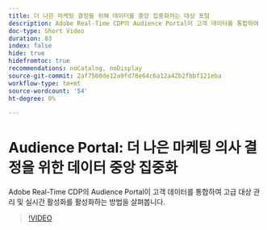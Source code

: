 ```yaml
---
title: 더 나은 마케팅 결정을 위해 데이터를 중앙 집중화하는 대상 포털
description: Adobe Real-Time CDP의 Audience Portal이 고객 데이터를 통합하여 고급 대상 관리 및 실시간 활성화를 활성화하는 방법을 살펴봅니다.
doc-type: Short Video
duration: 83
index: false
hide: true
hidefromtoc: true
recommendations: noCatalog, noDisplay
source-git-commit: 2af7500de12a9fd78e64c6a12a42b2fbbf121eba
workflow-type: tm+mt
source-wordcount: '54'
ht-degree: 0%

---
```



# Audience Portal: 더 나은 마케팅 의사 결정을 위한 데이터 중앙 집중화

Adobe Real-Time CDP의 Audience Portal이 고객 데이터를 통합하여 고급 대상 관리 및 실시간 활성화를 활성화하는 방법을 살펴봅니다.

<!-- 72_S508_3442517_82_audience-portal-centralizing-data-for-better-marketing-decisions -->
>[!VIDEO](https://video.tv.adobe.com/v/3458185/?learn=on&enablevpops=true)
